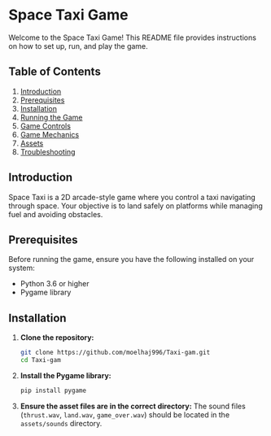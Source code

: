 # Space Taxi Game

Welcome to the Space Taxi Game! This README file provides instructions on how to set up, run, and play the game.

## Table of Contents
1. [Introduction](#introduction)
2. [Prerequisites](#prerequisites)
3. [Installation](#installation)
4. [Running the Game](#running-the-game)
5. [Game Controls](#game-controls)
6. [Game Mechanics](#game-mechanics)
7. [Assets](#assets)
8. [Troubleshooting](#troubleshooting)

## Introduction
Space Taxi is a 2D arcade-style game where you control a taxi navigating through space. Your objective is to land safely on platforms while managing fuel and avoiding obstacles.

## Prerequisites
Before running the game, ensure you have the following installed on your system:
- Python 3.6 or higher
- Pygame library

## Installation
1. **Clone the repository:**
    ```sh
    git clone https://github.com/moelhaj996/Taxi-gam.git
    cd Taxi-gam
    ```

2. **Install the Pygame library:**
    ```sh
    pip install pygame
    ```

3. **Ensure the asset files are in the correct directory:**
    The sound files (`thrust.wav`, `land.wav`, `game_over.wav`) should be located in the `assets/sounds` directory.

